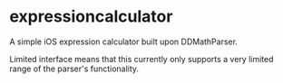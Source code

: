 expressioncalculator
====================

A simple iOS expression calculator built upon DDMathParser.

Limited interface means that this currently only supports a very limited range of the parser's functionality.
